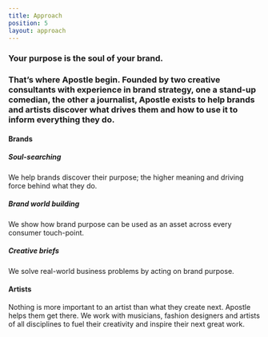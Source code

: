 ```yaml
---
title: Approach
position: 5
layout: approach
---
```


### Your purpose is the soul of your brand. 

### That’s where Apostle begin. Founded by two creative consultants with experience in brand strategy, one a stand-up comedian, the other a journalist, Apostle exists to help brands and artists discover what drives them and how to use it to inform everything they do.

#### Brands

##### Soul-searching
We help brands discover their purpose; the higher meaning and driving force behind what they do.

##### Brand world building
We show how brand purpose can be used as an asset across every consumer touch-point.

##### Creative briefs
We solve real-world business problems by acting on brand purpose.

#### Artists

Nothing is more important to an artist than what they create next. Apostle helps them get there. We work with musicians, fashion designers and artists of all disciplines to fuel their creativity and inspire their next great work.